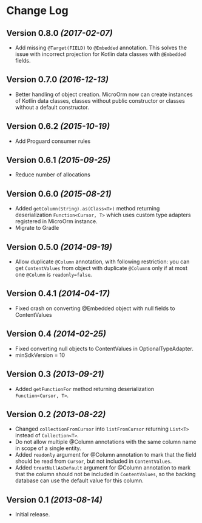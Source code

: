 Change Log
==========

Version 0.8.0 *(2017-02-07)*
----------------------------

 * Add missing `@Target(FIELD)` to `@Embedded` annotation. This solves the issue with incorrect projection for Kotlin data classes with `@Embedded` fields.

Version 0.7.0 *(2016-12-13)*
----------------------------

 * Better handling of object creation. MicroOrm now can create instances of Kotlin data classes, classes without public constructor or classes without a default constructor.

Version 0.6.2 *(2015-10-19)*
----------------------------

 * Add Proguard consumer rules

Version 0.6.1 *(2015-09-25)*
----------------------------

 * Reduce number of allocations

Version 0.6.0 *(2015-08-21)*
----------------------------

 * Added `getColumn(String).as(Class<T>)` method returning deserialization `Function<Cursor, T>` which uses custom type adapters registered in MicroOrm instance.
 * Migrate to Gradle

Version 0.5.0 *(2014-09-19)*
----------------------------

 * Allow duplicate `@Column` annotation, with following restriction: you can get `ContentValues` from object with duplicate `@Column`s only if at most one `@Column` is `readonly=false`.

Version 0.4.1 *(2014-04-17)*
----------------------------

 * Fixed crash on converting @Embedded object with null fields to ContentValues

Version 0.4 *(2014-02-25)*
----------------------------

 * Fixed converting null objects to ContentValues in OptionalTypeAdapter.
 * minSdkVersion = 10

Version 0.3 *(2013-09-21)*
----------------------------

 * Added `getFunctionFor` method returning deserialization `Function<Cursor, T>`.

Version 0.2 *(2013-08-22)*
----------------------------

 * Changed `collectionFromCursor` into `listFromCursor` returning `List<T>` instead of `Collection<T>`.
 * Do not allow multiple @Column annotations with the same column name in scope of a single entity.
 * Added `readonly` argument for @Column annotation to mark that the field should be read from `Cursor`, but not included in `ContentValues`.
 * Added `treatNullAsDefault` argument for @Column annotation to mark that the column should not be included in `ContentValues`, so the backing database can use the default value for this column.


Version 0.1 *(2013-08-14)*
----------------------------

 * Initial release.
